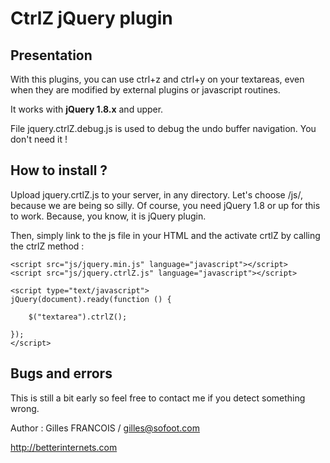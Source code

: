 # CtrlZ jQuery plugin
## Presentation

With this plugins, you can use ctrl+z and ctrl+y on your textareas, even when 
they are modified by external plugins or javascript routines.

It works with **jQuery 1.8.x** and upper.


File jquery.ctrlZ.debug.js is used to debug the undo buffer navigation.
You don't need it !


## How to install ?

Upload jquery.crtlZ.js to your server, in any directory. Let's choose /js/, because we are being so silly.
Of course, you need jQuery 1.8 or up for this to work. Because, you know, it is jQuery plugin.

Then, simply link to the js file in your HTML and the activate crtlZ by calling the ctrlZ method :

```
<script src="js/jquery.min.js" language="javascript"></script>
<script src="js/jquery.ctrlZ.js" language="javascript"></script>

<script type="text/javascript">
jQuery(document).ready(function () {

	$("textarea").ctrlZ();

});
</script>

```

## Bugs and errors

This is still a bit early so feel free to contact me if you detect something wrong.


Author : Gilles FRANCOIS / gilles@sofoot.com

http://betterinternets.com


